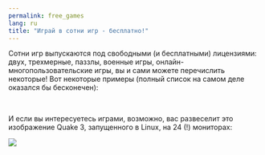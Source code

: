 ```yaml
---
permalink: free_games
lang: ru
title: "Играй в сотни игр - бесплатно!"
---
```


Сотни игр выпускаются под свободными (и бесплатными) лицензиями: двух, трехмерные, паззлы, военные игры, онлайн-многопользовательские игры, вы и сами можете перечислить некоторые! Вот некоторые примеры (полный список на самом деле оказался бы бесконечен):

<div id="items">



<br class="clearboth" />


И если вы интересуетесь играми, возможно, вас развеселит это изображение Quake 3, запущенного в Linux, на 24 (!) мониторах:

<a href="Images/quake_24_screens.jpg"><img src="Images/quake_24_screens_thumbnail.jpg" /></a>




